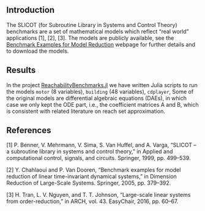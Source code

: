 ## Introduction

The SLICOT (for Subroutine Library in Systems and Control Theory) benchmarks are a set of mathematical models which
reflect “real world” applications [1], [2], [3]. The models are publicly available,
see the [Benchmark Examples for Model Reduction](http://slicot.org/20-site/126-benchmark-examples-for-model-reduction)
webpage for further details and to download the models.

## Results

In the project [ReachabilityBenchmarks.jl](https://github.com/JuliaReach/ReachabilityBenchmarks/) we have
written Julia scripts to run the models `motor` (8 variables), `building` (48 variables),
`cdplayer`,
Some of the original models are differential algebraic equations (DAEs), in which case we only kept the ODE part,
i.e., the coefficient matrices A and B, which is consistent with related literature on reach set approximation.

## References

[1] P. Benner, V. Mehrmann, V. Sima, S. Van Huffel, and A. Varga, “SLICOT – a subroutine library in systems and control theory,” in Applied and computational control, signals, and circuits. Springer, 1999, pp. 499–539.

[2] Y. Chahlaoui and P. Van Dooren, “Benchmark examples for model reduction of linear time-invariant dynamical systems,” in Dimension Reduction of Large-Scale Systems. Springer, 2005, pp. 379–392.

[3] H. Tran, L. V. Nguyen, and T. T. Johnson, “Large-scale linear systems from order-reduction,” in ARCH, vol. 43. EasyChair, 2016, pp. 60–67.
